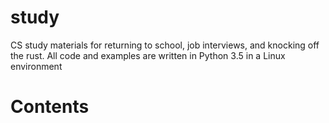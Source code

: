 # study
CS study materials for returning to school, job interviews, and knocking off the rust. All code and examples are written in Python 3.5 in a Linux environment

# Contents
